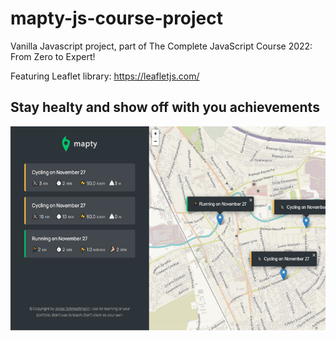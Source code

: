# mapty-js-course-project

Vanilla Javascript project, part of The Complete JavaScript Course 2022: From Zero to Expert!

Featuring Leaflet library:
https://leafletjs.com/

## Stay healty and show off with you achievements

![Alt text](imageedit_4_9507288133.png)
